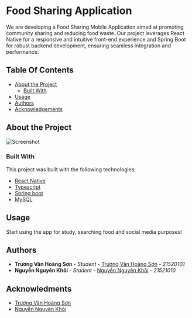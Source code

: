 # Food Sharing Application

We are developing a Food Sharing Mobile Application aimed at promoting community sharing and reducing food waste. Our project leverages React Native for a responsive and intuitive front-end experience and Spring Boot for robust backend development, ensuring seamless integration and performance.

## Table Of Contents

- [About the Project](#about-the-project)
  - [Built With](#built-with)
- [Usage](#usage)
- [Authors](#authors)
- [Acknowledgements](#acknowledgements)

## About the Project

![Screenshot](frontend/screenshot/Picture1.jpg)

### Built With

This project was built with the following technologies:

- [React Native](https://reactnative.dev/)
- [Typescript](https://www.typescriptlang.org/)
- [Spring boot](https://spring.io/projects/spring-boot/)
- [MySQL](https://www.mysql.com/)

## Usage

Start using the app for study, searching food and social media purposes!

## Authors

- **Trương Văn Hoàng Sơn** - _Student_ - [Trương Văn Hoàng Sơn](https://github.com/tvhson) - _21520101_
- **Nguyễn Nguyên Khôi** - _Student_ - [Nguyễn Nguyên Khôi](https://github.com/Khooiiiii) - _21521010_

## Acknowledments

- [Trương Văn Hoàng Sơn](https://github.com/tvhson)
- [Nguyễn Nguyên Khôi](https://github.com/Khooiiiii)
